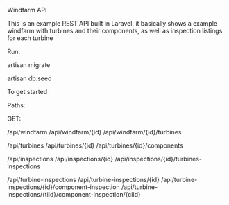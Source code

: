 Windfarm API

This is an example REST API built in Laravel, it basically shows a example windfarm with turbines and their components, as well as inspection listings for each turbine

Run:

artisan migrate

artisan db:seed

To get started


Paths:

GET: 

/api/windfarm
/api/windfarm/{id}
/api/windfarm/{id}/turbines

/api/turbines
/api/turbines/{id}
/api/turbines/{id}/components

/api/inspections
/api/inspections/{id}
/api/inspections/{id}/turbines-inspections

/api/turbine-inspections
/api/turbine-inspections/{id}
/api/turbine-inspections/{id}/component-inspection
/api/turbine-inspections/{tiid}/component-inspection/{ciid}
